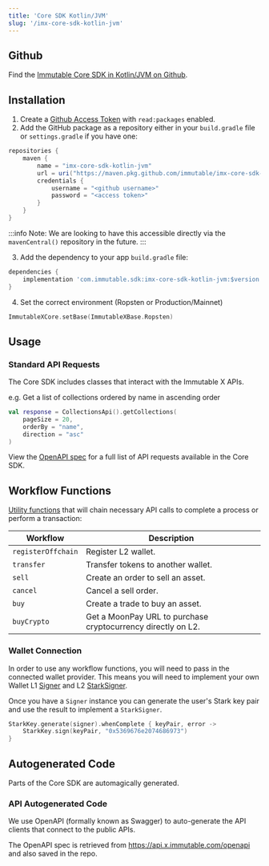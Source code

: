 ```yaml
---
title: 'Core SDK Kotlin/JVM'
slug: '/imx-core-sdk-kotlin-jvm'
---
```


## Github

Find the [Immutable Core SDK in Kotlin/JVM on Github](https://github.com/immutable/imx-core-sdk-kotlin-jvm).

## Installation

1. Create a [Github Access Token](https://docs.github.com/en/authentication/keeping-your-account-and-data-secure/creating-a-personal-access-token) with `read:packages` enabled.
2. Add the GitHub package as a repository either in your `build.gradle` file or `settings.gradle` if you have one:
```gradle
repositories {
    maven {
        name = "imx-core-sdk-kotlin-jvm"
        url = uri("https://maven.pkg.github.com/immutable/imx-core-sdk-kotlin-jvm")
        credentials {
            username = "<github username>"
            password = "<access token>"
        }
    }
}
```
:::info
Note: We are looking to have this accessible directly via the `mavenCentral()` repository in the future.
:::

3. Add the dependency to your app `build.gradle` file:
```gradle
dependencies {
    implementation 'com.immutable.sdk:imx-core-sdk-kotlin-jvm:$version'
}
```
4. Set the correct environment (Ropsten or Production/Mainnet)
```kt
ImmutableXCore.setBase(ImmutableXBase.Ropsten)
```

## Usage

### Standard API Requests

The Core SDK includes classes that interact with the Immutable X APIs.

e.g. Get a list of collections ordered by name in ascending order
```kt
val response = CollectionsApi().getCollections(
    pageSize = 20,
    orderBy = "name",
    direction = "asc"
)
```
View the [OpenAPI spec](https://github.com/immutable/imx-core-sdk-kotlin-jvm/blob/main/openapi.json) for a full list of API requests available in the Core SDK.

## Workflow Functions

[Utility functions](https://github.com/immutable/imx-core-sdk-kotlin-jvm/tree/main/imx-core-sdk-kotlin-jvm/src/main/kotlin/com/immutable/sdk/workflows) that will chain necessary API calls to complete a process or perform a transaction:


| Workflow           | Description                                                  |
|--------------------|--------------------------------------------------------------|
| `registerOffchain` | Register L2 wallet.                                          |
| `transfer`         | Transfer tokens to another wallet.                           |
| `sell`             | Create an order to sell an asset.                            |
| `cancel`           | Cancel a sell order.                                         |
| `buy`              | Create a trade to buy an asset.                              |
| `buyCrypto`        | Get a MoonPay URL to purchase cryptocurrency directly on L2. |

### Wallet Connection

In order to use any workflow functions, you will need to pass in the connected wallet provider. This means you will need to implement your own Wallet L1 [Signer](https://github.com/immutable/imx-core-sdk-kotlin-jvm/blob/main/imx-core-sdk-kotlin-jvm/src/main/kotlin/com/immutable/sdk/Signer.kt) and L2 [StarkSigner](https://github.com/immutable/imx-core-sdk-kotlin-jvm/blob/main/imx-core-sdk-kotlin-jvm/src/main/kotlin/com/immutable/sdk/Signer.kt).

Once you have a `Signer` instance you can generate the user's Stark key pair and use the result to implement a `StarkSigner`.
```kt
StarkKey.generate(signer).whenComplete { keyPair, error ->
    StarkKey.sign(keyPair, "0x5369676e2074686973")
}
```

## Autogenerated Code

Parts of the Core SDK are automagically generated.

### API Autogenerated Code

We use OpenAPI (formally known as Swagger) to auto-generate the API clients that connect to the public APIs.

The OpenAPI spec is retrieved from https://api.x.immutable.com/openapi and also saved in the repo.
